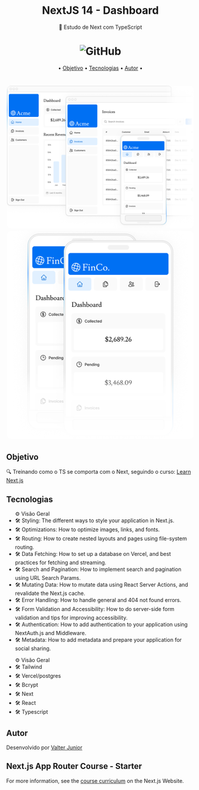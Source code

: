 <h1 align="center">NextJS 14 - Dashboard</h1>


<p align="center"> 🚀 Estudo de Next com TypeScript</p>

<h1 align="center"><img alt="GitHub" src="https://img.shields.io/github/license/valtercfjunior/portfolio"></h1>

<p align="center">•
 <a href="#objetivo">Objetivo</a> •
 <a href="#tecnologias">Tecnologias</a> • 
 <a href="#autor">Autor</a> •
</p>



<h1 align="center">
    <img src="./public/hero-desktop.png" style="width: 500px; border-radius:10px " >
    <img src="./public/hero-mobile.png" style="width: 500px; border-radius:10px " >
</h1>

## **Objetivo**

<p> 🔍 Treinando como o TS se comporta com o Next, seguindo o curso:  <a href="https://nextjs.org/learn/dashboard-app">Learn Next.js</a> </p>



## **Tecnologias**

<ul>⚙️ Visão Geral    
    <li>🛠 Styling: The different ways to style your application in Next.js.
    <li>🛠 Optimizations: How to optimize images, links, and fonts.
    <li>🛠 Routing: How to create nested layouts and pages using file-system routing.
    <li>🛠 Data Fetching: How to set up a database on Vercel, and best practices for fetching and streaming.
    <li>🛠 Search and Pagination: How to implement search and pagination using URL Search Params.
    <li>🛠 Mutating Data: How to mutate data using React Server Actions, and revalidate the Next.js cache.
    <li>🛠 Error Handling: How to handle general and 404 not found errors.
    <li>🛠 Form Validation and Accessibility: How to do server-side form validation and tips for improving accessibility.
    <li>🛠 Authentication: How to add authentication to your application using NextAuth.js and Middleware.
    <li>🛠 Metadata: How to add metadata and prepare your application for social sharing.
</ul>

<ul> ⚙️ Visão Geral
    <li>🛠 Tailwind
    <li>🛠 Vercel/postgres
    <li>🛠 Bcrypt
    <li>🛠 Next
    <li>🛠 React
    <li>🛠 Typescript
</ul>







## **Autor**

<p> Desenvolvido por <a href="https://github.com/valtercfjunior">Valter Junior</a> </p>


## Next.js App Router Course - Starter

For more information, see the [course curriculum](https://nextjs.org/learn) on the Next.js Website.
